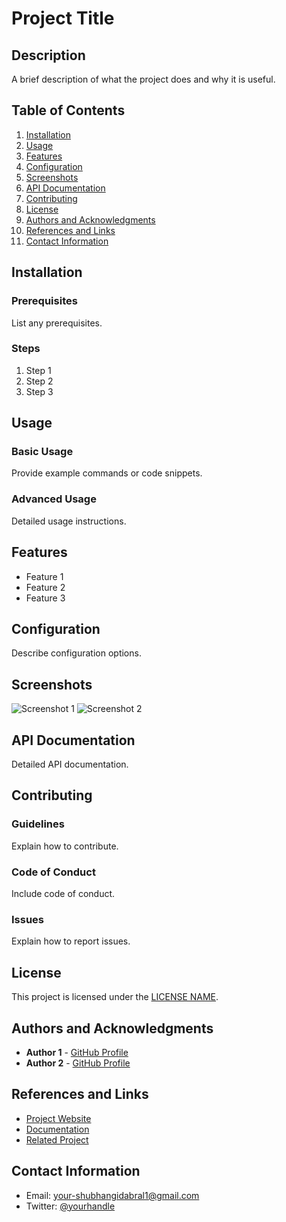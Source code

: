 # Project Title

## Description
A brief description of what the project does and why it is useful.

## Table of Contents
1. [Installation](#installation)
2. [Usage](#usage)
3. [Features](#features)
4. [Configuration](#configuration)
5. [Screenshots](#screenshots)
6. [API Documentation](#api-documentation)
7. [Contributing](#contributing)
8. [License](#license)
9. [Authors and Acknowledgments](#authors-and-acknowledgments)
10. [References and Links](#references-and-links)
11. [Contact Information](#contact-information)

## Installation
### Prerequisites
List any prerequisites.
### Steps
1. Step 1
2. Step 2
3. Step 3

## Usage
### Basic Usage
Provide example commands or code snippets.
### Advanced Usage
Detailed usage instructions.

## Features
- Feature 1
- Feature 2
- Feature 3

## Configuration
Describe configuration options.

## Screenshots
![Screenshot 1](link-to-screenshot1)
![Screenshot 2](link-to-screenshot2)

## API Documentation
Detailed API documentation.

## Contributing
### Guidelines
Explain how to contribute.
### Code of Conduct
Include code of conduct.
### Issues
Explain how to report issues.

## License
This project is licensed under the [LICENSE NAME](link-to-license).

## Authors and Acknowledgments
- **Author 1** - [GitHub Profile](link-to-profile)
- **Author 2** - [GitHub Profile](link-to-profile)

## References and Links
- [Project Website](link-to-website)
- [Documentation](link-to-documentation)
- [Related Project](link-to-related-project)

## Contact Information
- Email: your-shubhangidabral1@gmail.com
- Twitter: [@yourhandle](https://x.com/Shubhi_Dabral)
